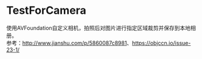 # TestForCamera
使用AVFoundation自定义相机，拍照后对图片进行指定区域裁剪并保存到本地相册。  
参考：<http://www.jianshu.com/p/5860087c8981>、<https://objccn.io/issue-23-1/>
